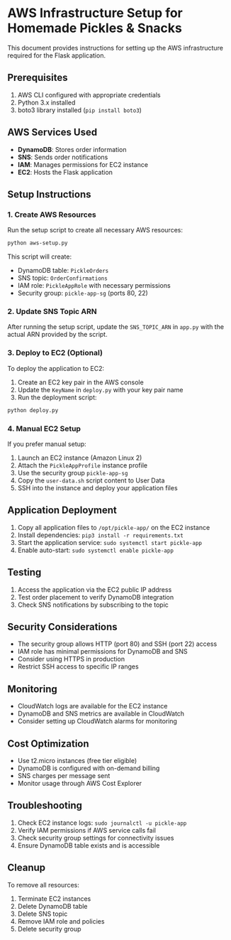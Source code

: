 # AWS Infrastructure Setup for Homemade Pickles & Snacks

This document provides instructions for setting up the AWS infrastructure required for the Flask application.

## Prerequisites

1. AWS CLI configured with appropriate credentials
2. Python 3.x installed
3. boto3 library installed (`pip install boto3`)

## AWS Services Used

- **DynamoDB**: Stores order information
- **SNS**: Sends order notifications
- **IAM**: Manages permissions for EC2 instance
- **EC2**: Hosts the Flask application

## Setup Instructions

### 1. Create AWS Resources

Run the setup script to create all necessary AWS resources:

```bash
python aws-setup.py
```

This script will create:
- DynamoDB table: `PickleOrders`
- SNS topic: `OrderConfirmations`
- IAM role: `PickleAppRole` with necessary permissions
- Security group: `pickle-app-sg` (ports 80, 22)

### 2. Update SNS Topic ARN

After running the setup script, update the `SNS_TOPIC_ARN` in `app.py` with the actual ARN provided by the script.

### 3. Deploy to EC2 (Optional)

To deploy the application to EC2:

1. Create an EC2 key pair in the AWS console
2. Update the `KeyName` in `deploy.py` with your key pair name
3. Run the deployment script:

```bash
python deploy.py
```

### 4. Manual EC2 Setup

If you prefer manual setup:

1. Launch an EC2 instance (Amazon Linux 2)
2. Attach the `PickleAppProfile` instance profile
3. Use the security group `pickle-app-sg`
4. Copy the `user-data.sh` script content to User Data
5. SSH into the instance and deploy your application files

## Application Deployment

1. Copy all application files to `/opt/pickle-app/` on the EC2 instance
2. Install dependencies: `pip3 install -r requirements.txt`
3. Start the application service: `sudo systemctl start pickle-app`
4. Enable auto-start: `sudo systemctl enable pickle-app`

## Testing

1. Access the application via the EC2 public IP address
2. Test order placement to verify DynamoDB integration
3. Check SNS notifications by subscribing to the topic

## Security Considerations

- The security group allows HTTP (port 80) and SSH (port 22) access
- IAM role has minimal permissions for DynamoDB and SNS
- Consider using HTTPS in production
- Restrict SSH access to specific IP ranges

## Monitoring

- CloudWatch logs are available for the EC2 instance
- DynamoDB and SNS metrics are available in CloudWatch
- Consider setting up CloudWatch alarms for monitoring

## Cost Optimization

- Use t2.micro instances (free tier eligible)
- DynamoDB is configured with on-demand billing
- SNS charges per message sent
- Monitor usage through AWS Cost Explorer

## Troubleshooting

1. Check EC2 instance logs: `sudo journalctl -u pickle-app`
2. Verify IAM permissions if AWS service calls fail
3. Check security group settings for connectivity issues
4. Ensure DynamoDB table exists and is accessible

## Cleanup

To remove all resources:
1. Terminate EC2 instances
2. Delete DynamoDB table
3. Delete SNS topic
4. Remove IAM role and policies
5. Delete security group